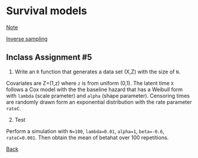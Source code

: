 # Survival models
[Note](https://app.box.com/s/kykg6pmjb757lhiuq3knawcakmsz4umc)

[Inverse sampling](https://app.box.com/s/rv8u5fa7btrluqzfo3k10wn10lk2kc45)

## Inclass Assignment #5

1. Write an `R` function that generates a data set (X,Z) with the size of `N`.

Covariates are Z=(1,z) where `z` is from uniform (0,1).
The latent time `X` follows a Cox model with the the baseline hazard that has a Weibull form with `lambda` (scale prameter) and `alpha` (shape parameter).
Censoring times are randomly drawn form an exponential distribution with the rate parameter `rateC`.

2. Test

Perform a simulation with `N=100`, `lambda=0.01`, `alpha=1`, `beta=-0.6`, `rateC=0.001`.
Then obtain the mean of betahat over 100 repetitions.


[Back](https://github.com/younghhk/STAT_COMP/)
